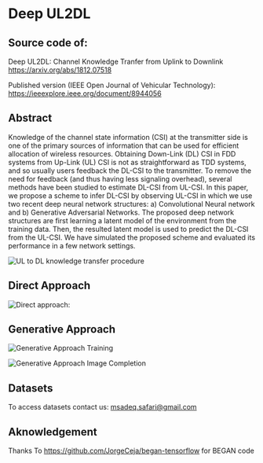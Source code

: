 # Deep UL2DL
## Source code of:
Deep UL2DL: Channel Knowledge Tranfer from Uplink to Downlink https://arxiv.org/abs/1812.07518

Published version (IEEE Open Journal of Vehicular Technology): https://ieeexplore.ieee.org/document/8944056

## Abstract

Knowledge of the channel state information (CSI) at the transmitter side is one of the primary sources of information that can be used for efficient allocation of wireless resources. Obtaining Down-Link (DL) CSI in FDD systems from Up-Link (UL) CSI is not as straightforward as TDD systems, and so usually users feedback the DL-CSI to the transmitter. To remove the need for feedback (and thus having less signaling overhead), several methods have been studied to estimate DL-CSI from UL-CSI. In this paper, we propose a scheme to infer DL-CSI by observing UL-CSI in which we use two recent deep neural network structures: a) Convolutional Neural network and b) Generative Adversarial Networks. The proposed deep network structures are first learning a latent model of the environment from the training data. Then, the resulted latent model is used to predict the DL-CSI from the UL-CSI. We have simulated the proposed scheme and evaluated its performance in a few network settings. 

![UL to DL knowledge transfer procedure](Images/model.png?raw=true "UL to DL knowledge transfer procedure")


## Direct Approach

![Direct approach:](Images/direct.png?raw=true "Direct approach:")

## Generative Approach

![Generative Approach Training](Images/ganstructure.png?raw=true "Generative Approach Training")


![Generative Approach Image Completion](Images/completion.png?raw=true "Generative Approach Image Completion")

## Datasets
To access datasets contact us: msadeq.safari@gmail.com

## Aknowledgement
Thanks To https://github.com/JorgeCeja/began-tensorflow for BEGAN code
